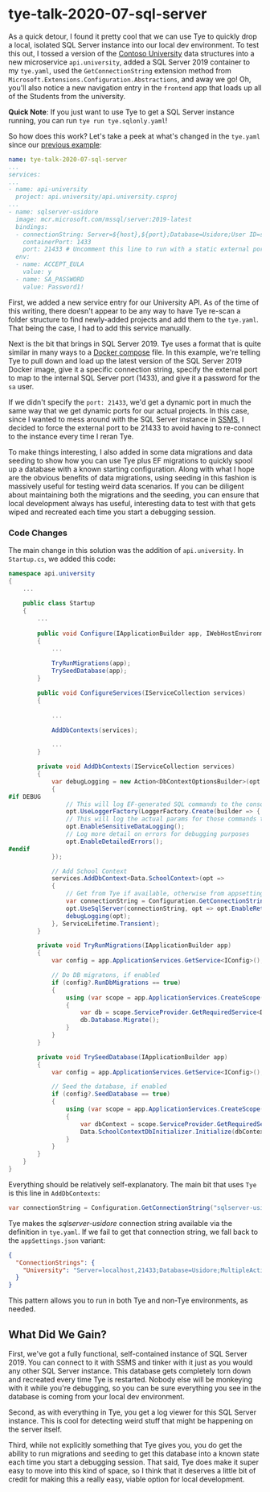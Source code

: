 # tye-talk-2020-07-sql-server
As a quick detour, I found it pretty cool that we can use Tye to quickly drop a local, isolated SQL Server instance into our local dev environment.  To test this out, I tossed a version of the [Contoso University](https://docs.microsoft.com/en-us/aspnet/core/data/ef-mvc/intro?view=aspnetcore-5.0) data structures into a new microservice `api.university`, added a SQL Server 2019 container to my `tye.yaml`, used the `GetConnectionString` extension method from `Microsoft.Extensions.Configuration.Abstractions`, and away we go!  Oh, you'll also notice a new navigation entry in the `frontend` app that loads up all of the Students from the university.

**Quick Note**: If you just want to use Tye to get a SQL Server instance running, you can run `tye run tye.sqlonly.yaml`!

So how does this work?  Let's take a peek at what's changed in the `tye.yaml` since our [previous example](../tye-talk-2020-06-tye-plus-plus):

```yaml
name: tye-talk-2020-07-sql-server
...
services:
...
- name: api-university
  project: api.university/api.university.csproj
...
- name: sqlserver-usidore
  image: mcr.microsoft.com/mssql/server:2019-latest
  bindings:
  - connectionString: Server=${host},${port};Database=Usidore;User ID=sa;Password=${env:SA_PASSWORD}
    containerPort: 1433
    port: 21433 # Uncomment this line to run with a static external port, or comment it out to run with a dynamic external port
  env:
  - name: ACCEPT_EULA
    value: y
  - name: SA_PASSWORD
    value: Password1!
```

First, we added a new service entry for our University API.  As of the time of this writing, there doesn't appear to be any way to have Tye re-scan a folder structure to find newly-added projects and add them to the `tye.yaml`.  That being the case, I had to add this service manually.

Next is the bit that brings in SQL Server 2019.  Tye uses a format that is quite similar in many ways to a [Docker compose](https://docs.docker.com/compose/) file.  In this example, we're telling Tye to pull down and load up the latest version of the SQL Server 2019 Docker image, give it a specific connection string, specify the external port to map to the internal SQL Server port (1433), and give it a password for the `sa` user.

If we didn't specify the `port: 21433`, we'd get a dynamic port in much the same way that we get dynamic ports for our actual projects.  In this case, since I wanted to mess around with the SQL Server instance in [SSMS](https://docs.microsoft.com/en-us/sql/ssms/download-sql-server-management-studio-ssms?view=sql-server-ver15), I decided to force the external port to be 21433 to avoid having to re-connect to the instance every time I reran Tye.

To make things interesting, I also added in some data migrations and data seeding to show how you can use Tye plus EF migrations to quickly spool up a database with a known starting configuration.  Along with what I hope are the obvious benefits of data migrations, using seeding in this fashion is massively useful for testing weird data scenarios.  If you can be diligent about maintaining both the migrations and the seeding, you can ensure that local development always has useful, interesting data to test with that gets wiped and recreated each time you start a debugging session.

### Code Changes
The main change in this solution was the addition of `api.university`.  In `Startup.cs`, we added this code:

```csharp
namespace api.university
{
    ...
    
    public class Startup
    {
        ...
        
        public void Configure(IApplicationBuilder app, IWebHostEnvironment env)
        {
            ...
            
            TryRunMigrations(app);
            TrySeedDatabase(app);
        }

        public void ConfigureServices(IServiceCollection services)
        {
            
            ...

            AddDbContexts(services);

            ...
        }

        private void AddDbContexts(IServiceCollection services)
        {
            var debugLogging = new Action<DbContextOptionsBuilder>(opt =>
            {
#if DEBUG
                // This will log EF-generated SQL commands to the console
                opt.UseLoggerFactory(LoggerFactory.Create(builder => { builder.AddConsole(); }));
                // This will log the actual params for those commands to the console
                opt.EnableSensitiveDataLogging();
                // Log more detail on errors for debugging purposes
                opt.EnableDetailedErrors();
#endif
            });

            // Add School Context
            services.AddDbContext<Data.SchoolContext>(opt =>
            {
                // Get from Tye if available, otherwise from appsettings
                var connectionString = Configuration.GetConnectionString("sqlserver-usidore") ?? "name=University";
                opt.UseSqlServer(connectionString, opt => opt.EnableRetryOnFailure(10));
                debugLogging(opt);
            }, ServiceLifetime.Transient);
        }

        private void TryRunMigrations(IApplicationBuilder app)
        {
            var config = app.ApplicationServices.GetService<IConfig>();

            // Do DB migratons, if enabled
            if (config?.RunDbMigrations == true)
            {
                using (var scope = app.ApplicationServices.CreateScope())
                {
                    var db = scope.ServiceProvider.GetRequiredService<Data.SchoolContext>();
                    db.Database.Migrate();
                }
            }
        }

        private void TrySeedDatabase(IApplicationBuilder app)
        {
            var config = app.ApplicationServices.GetService<IConfig>();

            // Seed the database, if enabled
            if (config?.SeedDatabase == true)
            {
                using (var scope = app.ApplicationServices.CreateScope())
                {
                    var dbContext = scope.ServiceProvider.GetRequiredService<Data.SchoolContext>();
                    Data.SchoolContextDbInitializer.Initialize(dbContext);
                }
            }
        }
    }
}
```

Everything should be relatively self-explanatory.  The main bit that uses `Tye` is this line in `AddDbContexts`:

```csharp
var connectionString = Configuration.GetConnectionString("sqlserver-usidore") ?? "name=University";
```

Tye makes the *sqlserver-usidore* connection string available via the definition in `tye.yaml`.  If we fail to get that connection string, we fall back to the `appSettings.json` variant:

```json
{
  "ConnectionStrings": {
    "University": "Server=localhost,21433;Database=Usidore;MultipleActiveResultSets=true;User ID=sa;Password=Password1!"
  }
}
```

This pattern allows you to run in both Tye and non-Tye environments, as needed.

## What Did We Gain?
First, we've got a fully functional, self-contained instance of SQL Server 2019.  You can connect to it with SSMS and tinker with it just as you would any other SQL Server instance.  This database gets completely torn down and recreated every time Tye is restarted.  Nobody else will be monkeying with it while you're debugging, so you can be sure everything you see in the database is coming from your local dev environment.

Second, as with everything in Tye, you get a log viewer for this SQL Server instance.  This is cool for detecting weird stuff that might be happening on the server itself.

Third, while not explicitly something that Tye gives you, you do get the ability to run migrations and seeding to get this database into a known state each time you start a debugging session.  That said, Tye does make it super easy to move into this kind of space, so I think that it deserves a little bit of credit for making this a really easy, viable option for local development.
